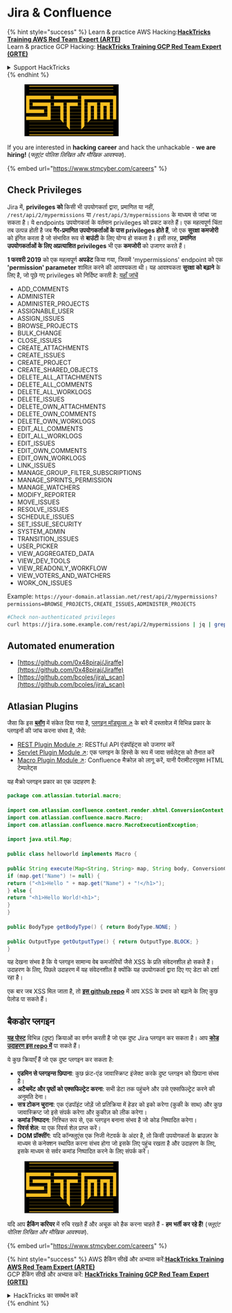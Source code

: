 # Jira & Confluence

{% hint style="success" %}
Learn & practice AWS Hacking:<img src="../../.gitbook/assets/arte.png" alt="" data-size="line">[**HackTricks Training AWS Red Team Expert (ARTE)**](https://training.hacktricks.xyz/courses/arte)<img src="../../.gitbook/assets/arte.png" alt="" data-size="line">\
Learn & practice GCP Hacking: <img src="../../.gitbook/assets/grte.png" alt="" data-size="line">[**HackTricks Training GCP Red Team Expert (GRTE)**<img src="../../.gitbook/assets/grte.png" alt="" data-size="line">](https://training.hacktricks.xyz/courses/grte)

<details>

<summary>Support HackTricks</summary>

* Check the [**subscription plans**](https://github.com/sponsors/carlospolop)!
* **Join the** 💬 [**Discord group**](https://discord.gg/hRep4RUj7f) or the [**telegram group**](https://t.me/peass) or **follow** us on **Twitter** 🐦 [**@hacktricks\_live**](https://twitter.com/hacktricks\_live)**.**
* **Share hacking tricks by submitting PRs to the** [**HackTricks**](https://github.com/carlospolop/hacktricks) and [**HackTricks Cloud**](https://github.com/carlospolop/hacktricks-cloud) github repos.

</details>
{% endhint %}

<figure><img src="../../.gitbook/assets/image (1) (1) (1) (1) (1) (1).png" alt=""><figcaption></figcaption></figure>

If you are interested in **hacking career** and hack the unhackable - **we are hiring!** (_फ्लूएंट पोलिश लिखित और मौखिक आवश्यक_).

{% embed url="https://www.stmcyber.com/careers" %}

## Check Privileges

Jira में, **privileges को** किसी भी उपयोगकर्ता द्वारा, प्रमाणित या नहीं, `/rest/api/2/mypermissions` या `/rest/api/3/mypermissions` के माध्यम से जांचा जा सकता है। ये endpoints उपयोगकर्ता के वर्तमान privileges को प्रकट करते हैं। एक महत्वपूर्ण चिंता तब उत्पन्न होती है जब **गैर-प्रमाणित उपयोगकर्ताओं के पास privileges होते हैं**, जो एक **सुरक्षा कमजोरी** को इंगित करता है जो संभावित रूप से **बाउंटी** के लिए योग्य हो सकता है। इसी तरह, **प्रमाणित उपयोगकर्ताओं के लिए अप्रत्याशित privileges** भी एक **कमजोरी** को उजागर करते हैं।

**1 फरवरी 2019** को एक महत्वपूर्ण **अपडेट** किया गया, जिसमें 'mypermissions' endpoint को एक **'permission' parameter** शामिल करने की आवश्यकता थी। यह आवश्यकता **सुरक्षा को बढ़ाने** के लिए है, जो पूछे गए privileges को निर्दिष्ट करती है: [यहाँ जांचें](https://developer.atlassian.com/cloud/jira/platform/change-notice-get-my-permissions-requires-permissions-query-parameter/#change-notice---get-my-permissions-resource-will-require-a-permissions-query-parameter)

* ADD\_COMMENTS
* ADMINISTER
* ADMINISTER\_PROJECTS
* ASSIGNABLE\_USER
* ASSIGN\_ISSUES
* BROWSE\_PROJECTS
* BULK\_CHANGE
* CLOSE\_ISSUES
* CREATE\_ATTACHMENTS
* CREATE\_ISSUES
* CREATE\_PROJECT
* CREATE\_SHARED\_OBJECTS
* DELETE\_ALL\_ATTACHMENTS
* DELETE\_ALL\_COMMENTS
* DELETE\_ALL\_WORKLOGS
* DELETE\_ISSUES
* DELETE\_OWN\_ATTACHMENTS
* DELETE\_OWN\_COMMENTS
* DELETE\_OWN\_WORKLOGS
* EDIT\_ALL\_COMMENTS
* EDIT\_ALL\_WORKLOGS
* EDIT\_ISSUES
* EDIT\_OWN\_COMMENTS
* EDIT\_OWN\_WORKLOGS
* LINK\_ISSUES
* MANAGE\_GROUP\_FILTER\_SUBSCRIPTIONS
* MANAGE\_SPRINTS\_PERMISSION
* MANAGE\_WATCHERS
* MODIFY\_REPORTER
* MOVE\_ISSUES
* RESOLVE\_ISSUES
* SCHEDULE\_ISSUES
* SET\_ISSUE\_SECURITY
* SYSTEM\_ADMIN
* TRANSITION\_ISSUES
* USER\_PICKER
* VIEW\_AGGREGATED\_DATA
* VIEW\_DEV\_TOOLS
* VIEW\_READONLY\_WORKFLOW
* VIEW\_VOTERS\_AND\_WATCHERS
* WORK\_ON\_ISSUES

Example: `https://your-domain.atlassian.net/rest/api/2/mypermissions?permissions=BROWSE_PROJECTS,CREATE_ISSUES,ADMINISTER_PROJECTS`
```bash
#Check non-authenticated privileges
curl https://jira.some.example.com/rest/api/2/mypermissions | jq | grep -iB6 '"havePermission": true'
```
## Automated enumeration

* [https://github.com/0x48piraj/Jiraffe](https://github.com/0x48piraj/Jiraffe)
* [https://github.com/bcoles/jira\_scan](https://github.com/bcoles/jira\_scan)

## Atlasian Plugins

जैसा कि इस [**ब्लॉग**](https://cyllective.com/blog/posts/atlassian-audit-plugins) में संकेत दिया गया है, [प्लगइन मॉड्यूल्स ↗](https://developer.atlassian.com/server/framework/atlassian-sdk/plugin-modules/) के बारे में दस्तावेज़ में विभिन्न प्रकार के प्लगइनों की जांच करना संभव है, जैसे:

* [REST Plugin Module ↗](https://developer.atlassian.com/server/framework/atlassian-sdk/rest-plugin-module): RESTful API एंडपॉइंट्स को उजागर करें
* [Servlet Plugin Module ↗](https://developer.atlassian.com/server/framework/atlassian-sdk/servlet-plugin-module/): एक प्लगइन के हिस्से के रूप में जावा सर्वलेट्स को तैनात करें
* [Macro Plugin Module ↗](https://developer.atlassian.com/server/confluence/macro-module/): Confluence मैक्रोज़ को लागू करें, यानी पैरामीटरयुक्त HTML टेम्पलेट्स

यह मैक्रो प्लगइन प्रकार का एक उदाहरण है:
```java
package com.atlassian.tutorial.macro;

import com.atlassian.confluence.content.render.xhtml.ConversionContext;
import com.atlassian.confluence.macro.Macro;
import com.atlassian.confluence.macro.MacroExecutionException;

import java.util.Map;

public class helloworld implements Macro {

public String execute(Map<String, String> map, String body, ConversionContext conversionContext) throws MacroExecutionException {
if (map.get("Name") != null) {
return ("<h1>Hello " + map.get("Name") + "!</h1>");
} else {
return "<h1>Hello World!<h1>";
}
}

public BodyType getBodyType() { return BodyType.NONE; }

public OutputType getOutputType() { return OutputType.BLOCK; }
}
```
यह देखना संभव है कि ये प्लगइन सामान्य वेब कमजोरियों जैसे XSS के प्रति संवेदनशील हो सकते हैं। उदाहरण के लिए, पिछले उदाहरण में यह संवेदनशील है क्योंकि यह उपयोगकर्ता द्वारा दिए गए डेटा को दर्शा रहा है।&#x20;

एक बार जब XSS मिल जाता है, तो [**इस github repo**](https://github.com/cyllective/XSS-Payloads/tree/main/Confluence) में आप XSS के प्रभाव को बढ़ाने के लिए कुछ पेलोड पा सकते हैं।

## बैकडोर प्लगइन

[**यह पोस्ट**](https://cyllective.com/blog/posts/atlassian-malicious-plugin) विभिन्न (दुष्ट) क्रियाओं का वर्णन करती है जो एक दुष्ट Jira प्लगइन कर सकता है। आप [**कोड उदाहरण इस repo में**](https://github.com/cyllective/malfluence) पा सकते हैं।

ये कुछ क्रियाएँ हैं जो एक दुष्ट प्लगइन कर सकता है:

* **एडमिन से प्लगइन्स छिपाना**: कुछ फ्रंट-एंड जावास्क्रिप्ट इंजेक्ट करके दुष्ट प्लगइन को छिपाना संभव है।
* **अटैचमेंट और पृष्ठों को एक्सफिल्ट्रेट करना**: सभी डेटा तक पहुंचने और उसे एक्सफिल्ट्रेट करने की अनुमति देना।
* **सत्र टोकन चुराना**: एक एंडपॉइंट जोड़ें जो प्रतिक्रिया में हेडर को इको करेगा (कुकी के साथ) और कुछ जावास्क्रिप्ट जो इसे संपर्क करेगा और कुकीज़ को लीक करेगा।
* **कमांड निष्पादन**: निश्चित रूप से, एक प्लगइन बनाना संभव है जो कोड निष्पादित करेगा।
* **रिवर्स शेल**: या एक रिवर्स शेल प्राप्त करें।
* **DOM प्रॉक्सींग**: यदि कॉन्फ्लुएंस एक निजी नेटवर्क के अंदर है, तो किसी उपयोगकर्ता के ब्राउज़र के माध्यम से कनेक्शन स्थापित करना संभव होगा जो इसके लिए पहुंच रखता है और उदाहरण के लिए, इसके माध्यम से सर्वर कमांड निष्पादित करने के लिए संपर्क करें।

<figure><img src="../../.gitbook/assets/image (1) (1) (1) (1) (1) (1).png" alt=""><figcaption></figcaption></figure>

यदि आप **हैकिंग करियर** में रुचि रखते हैं और अचूक को हैक करना चाहते हैं - **हम भर्ती कर रहे हैं!** (_फ्लूएंट पोलिश लिखित और मौखिक आवश्यक_).

{% embed url="https://www.stmcyber.com/careers" %}

{% hint style="success" %}
AWS हैकिंग सीखें और अभ्यास करें:<img src="../../.gitbook/assets/arte.png" alt="" data-size="line">[**HackTricks Training AWS Red Team Expert (ARTE)**](https://training.hacktricks.xyz/courses/arte)<img src="../../.gitbook/assets/arte.png" alt="" data-size="line">\
GCP हैकिंग सीखें और अभ्यास करें: <img src="../../.gitbook/assets/grte.png" alt="" data-size="line">[**HackTricks Training GCP Red Team Expert (GRTE)**<img src="../../.gitbook/assets/grte.png" alt="" data-size="line">](https://training.hacktricks.xyz/courses/grte)

<details>

<summary>HackTricks का समर्थन करें</summary>

* [**सदस्यता योजनाएँ**](https://github.com/sponsors/carlospolop) देखें!
* **💬 [**Discord समूह**](https://discord.gg/hRep4RUj7f) या [**टेलीग्राम समूह**](https://t.me/peass) में शामिल हों या **Twitter** 🐦 [**@hacktricks\_live**](https://twitter.com/hacktricks\_live)** पर हमें फॉलो करें।**
* **हैकिंग ट्रिक्स साझा करें और [**HackTricks**](https://github.com/carlospolop/hacktricks) और [**HackTricks Cloud**](https://github.com/carlospolop/hacktricks-cloud) github repos में PR सबमिट करें।**

</details>
{% endhint %}
